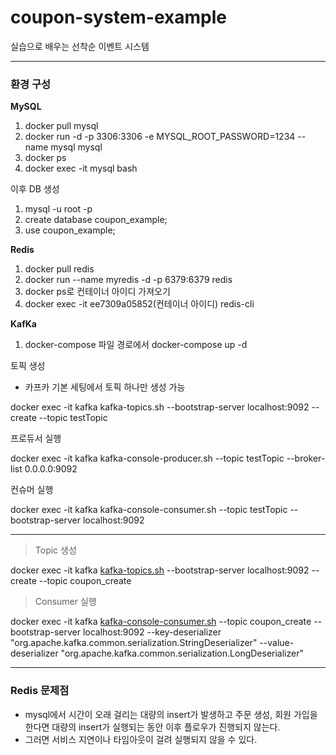# coupon-system-example
실습으로 배우는 선착순 이벤트 시스템

--- 

### 환경 구성

**MySQL**

1. docker pull mysql
2. docker run -d -p 3306:3306 -e MYSQL_ROOT_PASSWORD=1234 --name mysql mysql
3. docker ps
4. docker exec -it mysql bash

이후 DB 생성

1. mysql -u root -p
2. create database coupon_example;
3. use coupon_example;

**Redis**

1. docker pull redis
2. docker run --name myredis -d -p 6379:6379 redis
3. docker ps로 컨테이너 아이디 가져오기
4. docker exec -it ee7309a05852(컨테이너 아이디) redis-cli

**KafKa**

1. docker-compose 파일 경로에서 docker-compose up -d

토픽 생성

- 카프카 기본 세팅에서 토픽 하나만 생성 가능

docker exec -it kafka kafka-topics.sh --bootstrap-server localhost:9092 --create --topic testTopic

프로듀서 실행

docker exec -it kafka kafka-console-producer.sh --topic testTopic --broker-list 0.0.0.0:9092

컨슈머 실행

docker exec -it kafka kafka-console-consumer.sh --topic testTopic --bootstrap-server localhost:9092

---

> Topic 생성
> 

docker exec -it kafka [kafka-topics.sh](http://kafka-topics.sh/) --bootstrap-server localhost:9092 --create --topic coupon_create

> Consumer 실행
> 

docker exec -it kafka [kafka-console-consumer.sh](http://kafka-console-consumer.sh/) --topic coupon_create --bootstrap-server localhost:9092 --key-deserializer "org.apache.kafka.common.serialization.StringDeserializer" --value-deserializer "org.apache.kafka.common.serialization.LongDeserializer"

---

### Redis 문제점

- mysql에서 시간이 오래 걸리는 대량의 insert가 발생하고 주문 생성, 회원 가입을 한다면 대량의 insert가 실행되는 동안 이후 플로우가 진행되지 않는다.
- 그러면 서비스 지연이나 타임아웃이 걸려 실행되지 않을 수 있다.
